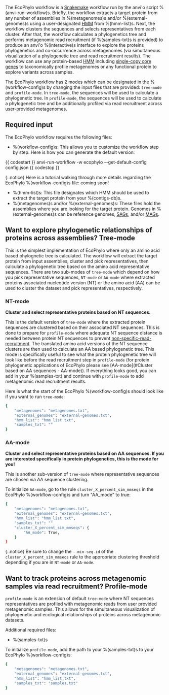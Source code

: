 The EcoPhylo workflow is a [Snakemake](https://snakemake.readthedocs.io/en/stable/) workflow run by the anvi'o script %(anvi-run-workflow)s. Briefly, the workflow extracts a target protein from any number of assemblies in %(metagenomes)s and/or %(external-genomes)s using a user-designated [HMM](https://anvio.org/vocabulary/#hidden-markov-models-hmms) from %(hmm-list)s. Next, the workflow clusters the sequences and selects representatives from each cluster. After that, the workflow calculates a phylogenetics tree and performs metagenomic read recruitment (if %(samples-txt)s is provided) to produce an anvi'o %(interactive)s interface to explore the proteins phylogenetics and co-occurrence across metagenomes (via simultaneous visualization of a phylogenetic tree and read recruitment results). The workflow can use any protein-based [HMM](https://anvio.org/vocabulary/#hidden-markov-models-hmms) including [single-copy core genes](https://anvio.org/vocabulary/#single-copy-core-gene-scg) to taxonomically profile metagenomes or any functional protein to explore variants across samples. 

The EcoPhylo workflow has 2 modes which can be designated in the %(workflow-config)s by changing the input files that are provided: `tree-mode` and `profile-mode`. In `tree-mode`, the sequences will be used to calculate a phylogenetic tree. In `profile-mode`, the sequences will be used to calculate a phylogenetic tree and be additionally profiled via read recruitment across user-provided metagenomes. 

## Required input

The EcoPhylo workflow requires the following files:

- %(workflow-config)s: This allows you to customize the workflow step by step. Here is how you can generate the default version:

{{ codestart }}
anvi-run-workflow -w ecophylo --get-default-config config.json
{{ codestop }}

{:.notice}
Here is a tutorial walking through more details regarding the EcoPhylo %(workflow-config)s file: coming soon!

- %(hmm-list)s: This file designates which HMM should be used to extract the target protein from your %(contigs-db)s.  
- %(metagenomes)s and/or %(external-genomes)s: These files hold the assemblies where you are looking for the target protein. Genomes in %(external-genomes)s can be reference genomes, [SAGs](https://anvio.org/vocabulary/#single-amplified-genome-sag), and/or [MAGs](https://anvio.org/vocabulary/#metagenome-assembled-genome-mag). 

## Want to explore phylogenetic relationships of proteins across assemblies? Tree-mode

This is the simplest implementation of EcoPhylo where only an amino acid based phylognetic tree is calculated. The workflow will extract the target protein from input assemblies, cluster and pick representatives, then calculate a phylogenetic tree based on the amino acid representative sequences. There are two sub-modes of `tree-mode` which depend on how you pick representative sequences, `NT-mode` or `AA-mode` where extracted proteins associated nucleotide version (NT) or the amino acid (AA) can be used to cluster the dataset and pick representatives, respectively.

### NT-mode

**Cluster and select representative proteins based on NT sequences.**

This is the default version of `tree-mode` where the extracted protein sequences are clustered based on their associated NT sequences. This is done to prepare for `profile-mode` where adequate NT sequence distance is needed between protein NT sequences to prevent [non-specific-read-recruitment](https://anvio.org/vocabulary/#non-specific-read-recruitment). The translated amino acid versions of the NT sequence clusters are then used to calculate an AA based phylogenetic tree. This mode is specifically useful to see what the protein phylogenetic tree will look like before the read recruitment step in `profile-mode` (for protein phylogenetic applications of EcoPhylo please see [AA-mode](#Cluster based on AA sequences - AA-mode)). If everything looks good, you can add in your %(samples-txt) and continue with `profile-mode` to add metagenomic read recruitment results. 

Here is what the start of the EcoPhylo %(workflow-config)s should look like if you want to run `tree-mode`:

```bash
{
    "metagenomes": "metagenomes.txt",
    "external_genomes": "external-genomes.txt",
    "hmm_list": "hmm_list.txt",
    "samples_txt": ""
}
```

### AA-mode

**Cluster and select representative proteins based on AA sequences. If you are interested specifically in protein phylogenetics, this is the mode for you!**

This is another sub-version of `tree-mode` where representative sequences are chosen via AA sequence clustering.

To initialize `AA-mode`, go to the rule `cluster_X_percent_sim_mmseqs` in the EcoPhylo %(workflow-config)s and turn "AA_mode" to true:

```bash
{
    "metagenomes": "metagenomes.txt",
    "external_genomes": "external-genomes.txt",
    "hmm_list": "hmm_list.txt",
    "samples_txt": ""
    "cluster_X_percent_sim_mmseqs": {
        "AA_mode": True,
    }
}
```

{:.notice}
Be sure to change the `--min-seq-id` of the `cluster_X_percent_sim_mmseqs` rule to the appropriate clustering threshold depending if you are in `NT-mode` or `AA-mode`.

## Want to track proteins across metagenomic samples via read recruitment? Profile-mode

`profile-mode` is an extension of default `tree-mode` where NT sequences representatives are profiled with metagenomic reads from user provided metagenomic samples. This allows for the simultaneous visualization of phylogenetic and ecological relationships of proteins across metagenomic datasets. 

Additional required files:
- %(samples-txt)s

To initialize `profile-mode`, add the path to your %(samples-txt)s to your EcoPhylo %(workflow-config)s:

```bash
{
    "metagenomes": "metagenomes.txt",
    "external_genomes": "external-genomes.txt",
    "hmm_list": "hmm_list.txt",
    "samples_txt": "samples.txt"
}
```